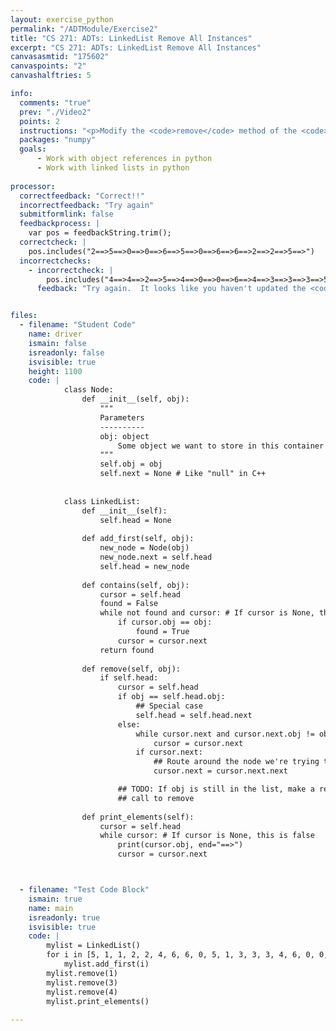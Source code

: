 ```yaml
---
layout: exercise_python
permalink: "/ADTModule/Exercise2"
title: "CS 271: ADTs: LinkedList Remove All Instances"
excerpt: "CS 271: ADTs: LinkedList Remove All Instances"
canvasasmtid: "175602"
canvaspoints: "2"
canvashalftries: 5

info:
  comments: "true"
  prev: "./Video2"
  points: 2
  instructions: "<p>Modify the <code>remove</code> method of the <code>LinkedList</code> class so that it removes <b>all copies</b> of <code>obj</code>, not just the first one.  To keep things simple, we're going to do an inefficient version of this where we can start at the beginning of the list each time, which could take ~N<SUP>2</SUP> operations in the worst case, but it will be much simpler than the N version.  Then this is the last exercise in this module.</p>"
  packages: "numpy"
  goals:
      - Work with object references in python
      - Work with linked lists in python
    
processor:  
  correctfeedback: "Correct!!" 
  incorrectfeedback: "Try again"
  submitformlink: false
  feedbackprocess: | 
    var pos = feedbackString.trim();
  correctcheck: |
    pos.includes("2==>5==>0==>0==>6==>5==>0==>6==>6==>2==>2==>5==>")
  incorrectchecks:
    - incorrectcheck: |
        pos.includes("4==>4==>2==>5==>4==>0==>0==>6==>4==>3==>3==>3==>5==>0==>6==>6==>4==>2==>2==>1==>1==>5==>")
      feedback: "Try again.  It looks like you haven't updated the <code>remove</code> method yet." 


files:
  - filename: "Student Code"
    name: driver
    ismain: false
    isreadonly: false
    isvisible: true
    height: 1100
    code: | 
            class Node:
                def __init__(self, obj):
                    """
                    Parameters
                    ----------
                    obj: object
                        Some object we want to store in this container
                    """
                    self.obj = obj
                    self.next = None # Like "null" in C++
                    
                    
            class LinkedList:
                def __init__(self):
                    self.head = None
                
                def add_first(self, obj):
                    new_node = Node(obj)
                    new_node.next = self.head
                    self.head = new_node
                    
                def contains(self, obj):
                    cursor = self.head
                    found = False
                    while not found and cursor: # If cursor is None, this is false
                        if cursor.obj == obj:
                            found = True
                        cursor = cursor.next
                    return found
                
                def remove(self, obj):
                    if self.head:
                        cursor = self.head
                        if obj == self.head.obj:
                            ## Special case
                            self.head = self.head.next
                        else:
                            while cursor.next and cursor.next.obj != obj:
                                cursor = cursor.next
                            if cursor.next:
                                ## Route around the node we're trying to remove
                                cursor.next = cursor.next.next

                        ## TODO: If obj is still in the list, make a recursive
                        ## call to remove
                
                def print_elements(self):
                    cursor = self.head
                    while cursor: # If cursor is None, this is false
                        print(cursor.obj, end="==>")
                        cursor = cursor.next



  - filename: "Test Code Block"
    ismain: true
    name: main
    isreadonly: true
    isvisible: true
    code: |
        mylist = LinkedList()
        for i in [5, 1, 1, 2, 2, 4, 6, 6, 0, 5, 1, 3, 3, 3, 4, 6, 0, 0, 4, 5, 2, 3, 4, 4, 4]:
            mylist.add_first(i)
        mylist.remove(1)
        mylist.remove(3)
        mylist.remove(4)
        mylist.print_elements()
        
---
```

